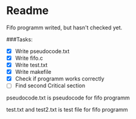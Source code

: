 # Readme

Fifo programm writed, but hasn't checked yet.

###Tasks:
- [x] Write pseudocode.txt
- [x] Write fifo.c
- [x] Write test.txt
- [x] Write makefile
- [x] Check if programm works correctly
- [ ] Find second Critical section

pseudocode.txt is pseudocode for fifo programm

test.txt and test2.txt is test file for fifo programm

